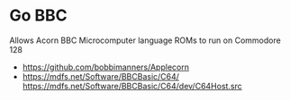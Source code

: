 # Go BBC
Allows Acorn BBC Microcomputer language ROMs to run on Commodore 128
* https://github.com/bobbimanners/Applecorn
* https://mdfs.net/Software/BBCBasic/C64/ https://mdfs.net/Software/BBCBasic/C64/dev/C64Host.src
